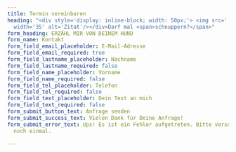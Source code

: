 ```yaml
---
title: Termin vereinbaren
heading: "<div style='display: inline-block; width: 50px;'> <img src='../images/quotes.svg'
  width='35' alt='Zitat'/></div>Darf mal <span>schnuppern?</span>"
form_heading: ERZÄHL MIR VON DEINEM HUND
form_name: Kontakt
form_field_email_placeholder: E-Mail-Adresse
form_field_email_required: true
form_field_lastname_placeholder: Nachname
form_field_lastname_required: false
form_field_name_placeholder: Vorname
form_field_name_required: false
form_field_tel_placeholder: Telefon
form_field_tel_required: false
form_field_text_placeholder: Dein Text an mich
form_field_text_required: false
form_submit_button_text: Anfrage senden
form_submit_success_text: Vielen Dank für Deine Anfrage!
form_submit_error_text: Ups! Es ist ein Fehler aufgetreten. Bitte versuche es später
  noch einmal.

---
```

